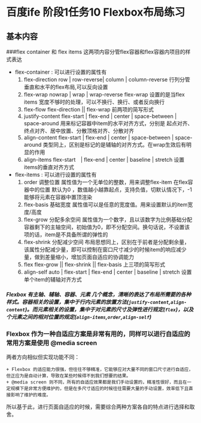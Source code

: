 # 百度ife 阶段1任务10 Flexbox布局练习

## 基本内容

###flex container 和 flex items
这两项内容分管flex容器和flex容器内项目的样式表达

+ flex-container : 可以进行设置的属性有
	1. flex-direction
		row | row-reverse| column | column-reverse
		行列分管垂直和水平的flex布局,可以反向设置
	2. flex-wrap
		nowrap | wrap | wrap-reverse
		flex-wrap 设置的是当flex items 宽度不够时的处理，可以不换行、换行、或者反向换行
	3. flex-flow
		flex-direction || flex-wrap
		前两项的简写形式
	4. justify-content
		flex-start | flex-end | center | space-between | space-around
		用来标记容器中item的水平对齐方式，分别是 起点对齐、终点对齐、居中放置、分散顶格对齐、分散对齐
	5. align-content
		flex-start | flex-end | center | space-between | space-around
		类型同上，区别是标记的是辅轴的对齐方式。在wrap生效后有明显的作用
	6. align-items
		flex-start　| flex-end | center | baseline | stretch
		设置items的垂直对齐方式
+ flex-items : 可以进行设置的属性有
	1. order 调整位置
		<interger>
		属性值为一个无单位的整数，用来调整flex-item 在flex容器中的位置 默认为0 ，数值越小越靠起点，支持负值，切默认情况下，-1能够将元素在容器中置顶渲染
	2. flex-basis 基础宽度
		<width>
		属性值可以是任意的宽度值。用来设置默认的item宽度/高度
	3. flex-grow 分配多余空间
		<number>
		属性值为一个数字，且以该数字为比例基础分配容器剩下的主轴空间，初始值为0，即不分配空间。换句话说，不设置该项的话，item是不具备所谓的弹性的
	4. flex-shrink 分配减少空间
		<number>
		布局思想同上，区别在于前者是分配剩余量，该属性分配减少量，即可以控制在窗口尺寸减少的时候item的响应减少量，做到差量缩小，增加页面自适应的协调能力
	5. flex
		flex-grow || flex-shrink || flex-basis
		上三项的简写形式
	6. align-self
		auto | flex-start | flex-end | center | baseline | stretch
		设置单个item的辅轴对齐方式

##### Flexbox 有主轴、辅轴、容器、元素 几个概念，清晰的表达了布局所需要的各种样式。容器相关的设置，集中于行内元素的放置方法(`justify-content`,`align-content`)。而元素相关的设置，集中于对元素的尺寸及弹性进行规定(`flex`)，以及个元素之间的相对位置的规定(`align-items`,`order`,`align-self`)

### Flexbox 作为一种自适应方案是非常有用的，同样可以进行自适应的常用方案是使用 @media screen

两者方向相似但实现功能不同：

	+ Flexbox 的适应能力很强，但往往不够精准，它能够应对大量不同的窗口尺寸进行自适应，但正应为是自动计算，导致在某些时候得不到我们想要的结果。
	+ @media screen 则不同，所有的自适应效果都是我们手动设置的，精准性很好，而且在一定规模下是非常方便维护的，但是在多尺寸适应的时候往往需要大量的手动设置，效率低下且直接影响了维护的难度。

所以基于此，进行页面自适应的时候，需要综合两种方案各自的特点进行选择和取舍。
